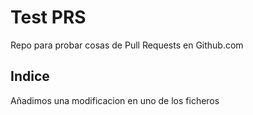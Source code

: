 # Test PRS

Repo para probar cosas de Pull Requests en Github.com

## Indice
Añadimos una modificacion en uno de los ficheros